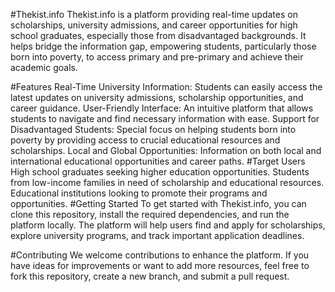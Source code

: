 #Thekist.info
Thekist.info is a platform providing real-time updates on scholarships, university admissions, and career opportunities for high school graduates, especially those from disadvantaged backgrounds. It helps bridge the information gap, empowering students, particularly those born into poverty, to access primary and pre-primary and achieve their academic goals.

#Features
Real-Time University Information: Students can easily access the latest updates on university admissions, scholarship opportunities, and career guidance.
User-Friendly Interface: An intuitive platform that allows students to navigate and find necessary information with ease.
Support for Disadvantaged Students: Special focus on helping students born into poverty by providing access to crucial educational resources and scholarships.
Local and Global Opportunities: Information on both local and international educational opportunities and career paths.
#Target Users
High school graduates seeking higher education opportunities.
Students from low-income families in need of scholarship and educational resources.
Educational institutions looking to promote their programs and opportunities.
#Getting Started
To get started with Thekist.info, you can clone this repository, install the required dependencies, and run the platform locally. The platform will help users find and apply for scholarships, explore university programs, and track important application deadlines.

#Contributing
We welcome contributions to enhance the platform. If you have ideas for improvements or want to add more resources, feel free to fork this repository, create a new branch, and submit a pull request.
